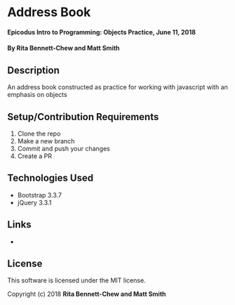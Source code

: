 # Address Book

#### Epicodus Intro to Programming: Objects Practice, June 11, 2018

#### By Rita Bennett-Chew and Matt Smith

## Description

An address book constructed as practice for working with javascript with an emphasis on objects

## Setup/Contribution Requirements

1. Clone the repo
1. Make a new branch
1. Commit and push your changes
1. Create a PR

## Technologies Used

* Bootstrap 3.3.7
* jQuery 3.3.1

## Links

*

## License

This software is licensed under the MIT license.

Copyright (c) 2018 **Rita Bennett-Chew and Matt Smith**
